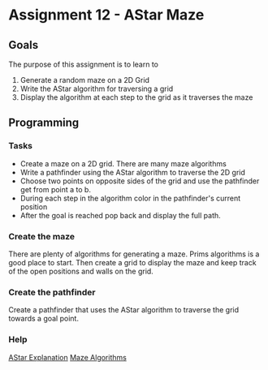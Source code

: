 
Assignment 12 - AStar Maze
===========================
 Goals
 -----
 The purpose of this assignment is to learn to
 1. Generate a random maze on a 2D Grid
 2. Write the AStar algorithm for traversing a grid 
 3. Display the algorithm at each step to the grid as it traverses the maze

Programming
-----------
### Tasks
- Create a maze on a 2D grid. There are many maze algorithms 
- Write a pathfinder using the AStar algorithm to traverse the 2D grid
- Choose two points on opposite sides of the grid and use the pathfinder get from point a to b. 
- During each step in the algorithm color in the pathfinder's current position
- After the goal is reached pop back and display the full path.
 
### Create the maze
There are plenty of algorithms for generating a maze. Prims algorithms is a good place to start. Then create a grid to display the maze and keep track of the open positions and walls on the grid.

### Create the pathfinder
Create a pathfinder that uses the AStar algorithm to traverse the grid towards a goal point.

### Help
[AStar Explanation](https://www.geeksforgeeks.org/a-search-algorithm/)
[Maze Algorithms](https://en.wikipedia.org/wiki/Maze_generation_algorithm)
